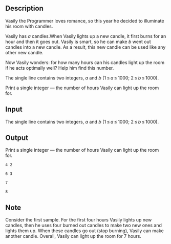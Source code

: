 ## Description

<div><p>Vasily the Programmer loves romance, so this year he decided to illuminate his room with candles.</p><p>Vasily has <span class="tex-span"><i>a</i></span> candles.When Vasily lights up a new candle, it first burns for an hour and then it goes out. Vasily is smart, so he can make <span class="tex-span"><i>b</i></span> went out candles into a new candle. As a result, this new candle can be used like any other new candle.</p><p>Now Vasily wonders: for how many hours can his candles light up the room if he acts optimally well? Help him find this number.</p></div><div class="input-specification"><p>The single line contains two integers, <span class="tex-span"><i>a</i></span> and <span class="tex-span"><i>b</i></span> <span class="tex-span">(1 ≤ <i>a</i> ≤ 1000;&nbsp;2 ≤ <i>b</i> ≤ 1000)</span>.</p></div><div class="output-specification"><p>Print a single integer — the number of hours Vasily can light up the room for.</p></div>

## Input

<p>The single line contains two integers, <span class="tex-span"><i>a</i></span> and <span class="tex-span"><i>b</i></span> <span class="tex-span">(1 ≤ <i>a</i> ≤ 1000;&nbsp;2 ≤ <i>b</i> ≤ 1000)</span>.</p>

## Output

<p>Print a single integer — the number of hours Vasily can light up the room for.</p>





```input1
4 2

```




```input2
6 3

```




```output1
7

```




```output2
8

```



## Note

<p>Consider the first sample. For the first four hours Vasily lights up new candles, then he uses four burned out candles to make two new ones and lights them up. When these candles go out (stop burning), Vasily can make another candle. Overall, Vasily can light up the room for 7 hours.</p>

